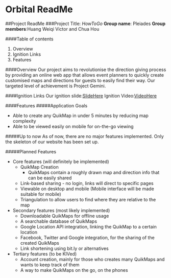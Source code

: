 Orbital ReadMe
=======
##Project ReadMe
###Project Title: _HowToGo_
**Group name**: Pleiades  **Group members**:Huang Weiqi Victor and Chua Hou

####Table of contents
1. Overview
2. Ignition Links
3. Features

####Overview
Our project aims to revolutionise the direction giving process by providing an online web app that allows event planners to quickly create customised maps and directions for guests to easily find their way. Our targeted level of achievement is Project Gemini.

####Ignition Links
Our ignition slide:[SlideHere](http://puu.sh/i7TQv/c23bc5939d.png)  Ignition Video:[VideoHere](https://www.youtube.com/watch?v=QKuLLNVGvow)

####Features
#####Application Goals
* Able to create any QuikMap in under 5 minutes by reducing map complexity
* Able to be viewed easily on mobile for on-the-go viewing

#####Up to now
As of now, there are no major features implemented. Only the skeleton of our website has been set up.

#####Planned Features
* Core features (will definitely be implemented)
	* QuikMap Creation
		* QuikMaps contain a roughly drawn map and direction info that can be easily shared
	* Link-based sharing - no login, links will direct to specific pages
	* Viewable on desktop and mobile (Mobile interface will be made suitable for mobile)
	* Triangulation to allow users to find where they are relative to the map
* Secondary features (most likely implemented)
	* Downloadable QuikMaps for offline usage
	* A searchable database of QuikMaps
	* Google Location API integration, linking the QuikMap to a certain location
	* Facebook, Twitter and Google integration, for the sharing of the created QuikMaps
	* Link shortening using bit.ly or alternatives
* Tertiary features (to be KIVed)
	* Account creation, mainly for those who creates many QuikMaps and wants to keep track of them
	* A way to make QuikMaps on the go, on the phones
